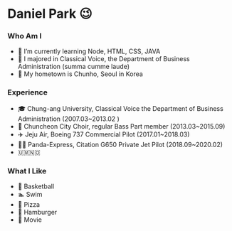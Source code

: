# Daniel Park 😉

### Who Am I
- 🌱 I’m currently learning Node, HTML, CSS, JAVA
- 🥇 I majored in Classical Voice, the Department of Business Administration (summa cumme laude)
- 🚅 My hometown is Chunho, Seoul in Korea

### Experience
- 🎓 Chung-ang University, Classical Voice the Department of Business Administration (2007.03~2013.02 )
- 🎵 Chuncheon City Choir, regular Bass Part member (2013.03~2015.09)
- ✈️ Jeju Air, Boeing 737 Commercial Pilot (2017.01~2018.03)
- 👨‍✈ Panda-Express, Citation G650 Private Jet Pilot (2018.09~2020.02)
- 🇺🇲🇳🇴

### What I Like
- 🏀 Basketball
- 🏊 Swim
- 🍕 Pizza
- 🍔 Hamburger
- 🎥 Movie
